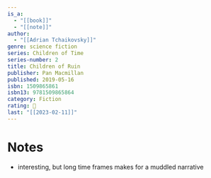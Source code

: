 ```yaml
---
is_a:
  - "[[book]]"
  - "[[note]]"
author:
  - "[[Adrian Tchaikovsky]]"
genre: science fiction
series: Children of Time
series-number: 2
title: Children of Ruin
publisher: Pan Macmillan
published: 2019-05-16
isbn: 1509865861
isbn13: 9781509865864
category: Fiction
rating: 🤞
last: "[[2023-02-11]]"
---
```

# Notes
- interesting, but long time frames makes for a muddled narrative
